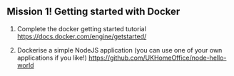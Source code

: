 ## Mission 1! Getting started with Docker

1. Complete the docker getting started tutorial​
https://docs.docker.com/engine/getstarted/​

1. Dockerise a simple NodeJS application (you can use one of your own applications if you like!)​
https://github.com/UKHomeOffice/node-hello-world ​